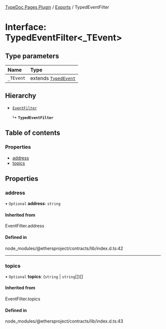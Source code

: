 [TypeDoc Pages Plugin](../README.md) / [Exports](../modules.md) / TypedEventFilter

# Interface: TypedEventFilter<_TEvent\>

## Type parameters

| Name | Type |
| :------ | :------ |
| `_TEvent` | extends [`TypedEvent`](TypedEvent.md) |

## Hierarchy

- [`EventFilter`](../modules/internal_.md#eventfilter)

  ↳ **`TypedEventFilter`**

## Table of contents

### Properties

- [address](TypedEventFilter.md#address-1)
- [topics](TypedEventFilter.md#topics-1)

## Properties

### address

• `Optional` **address**: `string`

#### Inherited from

EventFilter.address

#### Defined in

node_modules/@ethersproject/contracts/lib/index.d.ts:42

___

### topics

• `Optional` **topics**: (`string` \| `string`[])[]

#### Inherited from

EventFilter.topics

#### Defined in

node_modules/@ethersproject/contracts/lib/index.d.ts:43
